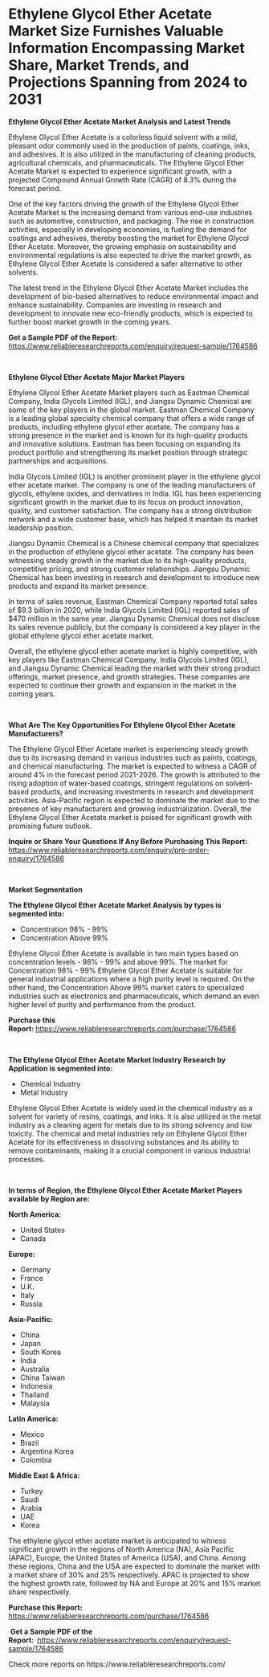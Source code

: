 <p><h1>Ethylene Glycol Ether Acetate Market Size Furnishes Valuable Information Encompassing Market Share, Market Trends, and Projections Spanning from 2024 to 2031</h1></p><p><strong>Ethylene Glycol Ether Acetate Market Analysis and Latest Trends</strong></p>
<p><p>Ethylene Glycol Ether Acetate is a colorless liquid solvent with a mild, pleasant odor commonly used in the production of paints, coatings, inks, and adhesives. It is also utilized in the manufacturing of cleaning products, agricultural chemicals, and pharmaceuticals. The Ethylene Glycol Ether Acetate Market is expected to experience significant growth, with a projected Compound Annual Growth Rate (CAGR) of 8.3% during the forecast period.</p><p>One of the key factors driving the growth of the Ethylene Glycol Ether Acetate Market is the increasing demand from various end-use industries such as automotive, construction, and packaging. The rise in construction activities, especially in developing economies, is fueling the demand for coatings and adhesives, thereby boosting the market for Ethylene Glycol Ether Acetate. Moreover, the growing emphasis on sustainability and environmental regulations is also expected to drive the market growth, as Ethylene Glycol Ether Acetate is considered a safer alternative to other solvents.</p><p>The latest trend in the Ethylene Glycol Ether Acetate Market includes the development of bio-based alternatives to reduce environmental impact and enhance sustainability. Companies are investing in research and development to innovate new eco-friendly products, which is expected to further boost market growth in the coming years.</p></p>
<p><strong>Get a Sample PDF of the Report:&nbsp;</strong> <a href="https://www.reliableresearchreports.com/enquiry/request-sample/1764586">https://www.reliableresearchreports.com/enquiry/request-sample/1764586</a></p>
<p>&nbsp;</p>
<p><strong>Ethylene Glycol Ether Acetate Major Market Players</strong></p>
<p><p>Ethylene Glycol Ether Acetate Market players such as Eastman Chemical Company, India Glycols Limited (IGL), and Jiangsu Dynamic Chemical are some of the key players in the global market. Eastman Chemical Company is a leading global specialty chemical company that offers a wide range of products, including ethylene glycol ether acetate. The company has a strong presence in the market and is known for its high-quality products and innovative solutions. Eastman has been focusing on expanding its product portfolio and strengthening its market position through strategic partnerships and acquisitions.</p><p>India Glycols Limited (IGL) is another prominent player in the ethylene glycol ether acetate market. The company is one of the leading manufacturers of glycols, ethylene oxides, and derivatives in India. IGL has been experiencing significant growth in the market due to its focus on product innovation, quality, and customer satisfaction. The company has a strong distribution network and a wide customer base, which has helped it maintain its market leadership position.</p><p>Jiangsu Dynamic Chemical is a Chinese chemical company that specializes in the production of ethylene glycol ether acetate. The company has been witnessing steady growth in the market due to its high-quality products, competitive pricing, and strong customer relationships. Jiangsu Dynamic Chemical has been investing in research and development to introduce new products and expand its market presence.</p><p>In terms of sales revenue, Eastman Chemical Company reported total sales of $9.3 billion in 2020, while India Glycols Limited (IGL) reported sales of $470 million in the same year. Jiangsu Dynamic Chemical does not disclose its sales revenue publicly, but the company is considered a key player in the global ethylene glycol ether acetate market.</p><p>Overall, the ethylene glycol ether acetate market is highly competitive, with key players like Eastman Chemical Company, India Glycols Limited (IGL), and Jiangsu Dynamic Chemical leading the market with their strong product offerings, market presence, and growth strategies. These companies are expected to continue their growth and expansion in the market in the coming years.</p></p>
<p>&nbsp;</p>
<p><strong>What Are The Key Opportunities For Ethylene Glycol Ether Acetate Manufacturers?</strong></p>
<p><p>The Ethylene Glycol Ether Acetate market is experiencing steady growth due to its increasing demand in various industries such as paints, coatings, and chemical manufacturing. The market is expected to witness a CAGR of around 4% in the forecast period 2021-2026. The growth is attributed to the rising adoption of water-based coatings, stringent regulations on solvent-based products, and increasing investments in research and development activities. Asia-Pacific region is expected to dominate the market due to the presence of key manufacturers and growing industrialization. Overall, the Ethylene Glycol Ether Acetate market is poised for significant growth with promising future outlook.</p></p>
<p><strong>Inquire or Share Your Questions If Any Before Purchasing This Report:</strong> <a href="https://www.reliableresearchreports.com/enquiry/pre-order-enquiry/1764586">https://www.reliableresearchreports.com/enquiry/pre-order-enquiry/1764586</a></p>
<p>&nbsp;</p>
<p><strong>Market Segmentation</strong></p>
<p><strong>The Ethylene Glycol Ether Acetate Market Analysis by types is segmented into:</strong></p>
<p><ul><li>Concentration 98% - 99%</li><li>Concentration Above 99%</li></ul></p>
<p><p>Ethylene Glycol Ether Acetate is available in two main types based on concentration levels - 98% - 99% and above 99%. The market for Concentration 98% - 99% Ethylene Glycol Ether Acetate is suitable for general industrial applications where a high purity level is required. On the other hand, the Concentration Above 99% market caters to specialized industries such as electronics and pharmaceuticals, which demand an even higher level of purity and performance from the product.</p></p>
<p><strong>Purchase this Report:&nbsp;</strong><a href="https://www.reliableresearchreports.com/purchase/1764586">https://www.reliableresearchreports.com/purchase/1764586</a></p>
<p>&nbsp;</p>
<p><strong>The Ethylene Glycol Ether Acetate Market Industry Research by Application is segmented into:</strong></p>
<p><ul><li>Chemical Industry</li><li>Metal Industry</li></ul></p>
<p><p>Ethylene Glycol Ether Acetate is widely used in the chemical industry as a solvent for variety of resins, coatings, and inks. It is also utilized in the metal industry as a cleaning agent for metals due to its strong solvency and low toxicity. The chemical and metal industries rely on Ethylene Glycol Ether Acetate for its effectiveness in dissolving substances and its ability to remove contaminants, making it a crucial component in various industrial processes.</p></p>
<p>&nbsp;</p>
<p><strong>In terms of Region, the Ethylene Glycol Ether Acetate Market Players available by Region are:</strong></p>
<p>
    <p> <strong> North America: </strong>
        <ul>
            <li>United States</li>
            <li>Canada</li>
        </ul>
        </p> 
    <p> <strong> Europe: </strong>
        <ul>
            <li>Germany</li>
            <li>France</li>
            <li>U.K.</li>
            <li>Italy</li>
            <li>Russia</li>
        </ul>
        </p> 
    <p> <strong> Asia-Pacific: </strong>
        <ul>
            <li>China</li>
            <li>Japan</li>
            <li>South Korea</li>
            <li>India</li>
            <li>Australia</li>
            <li>China Taiwan</li>
            <li>Indonesia</li>
            <li>Thailand</li>
            <li>Malaysia</li>
        </ul>
        </p> 
    <p> <strong> Latin America: </strong>
        <ul>
            <li>Mexico</li>
            <li>Brazil</li>
            <li>Argentina Korea</li>
            <li>Colombia</li>
        </ul>
        </p> 
    <p> <strong> Middle East & Africa: </strong>
        <ul>
            <li>Turkey</li>
            <li>Saudi</li>
            <li>Arabia</li>
            <li>UAE</li>
            <li>Korea</li>
        </ul>
    </p>
    </p>
<p><p>The ethylene glycol ether acetate market is anticipated to witness significant growth in the regions of North America (NA), Asia Pacific (APAC), Europe, the United States of America (USA), and China. Among these regions, China and the USA are expected to dominate the market with a market share of 30% and 25% respectively. APAC is projected to show the highest growth rate, followed by NA and Europe at 20% and 15% market share respectively.</p></p>
<p><strong>Purchase this Report: </strong><a href="https://www.reliableresearchreports.com/purchase/1764586">https://www.reliableresearchreports.com/purchase/1764586</a></p>
<p>&nbsp;<strong>Get a Sample PDF of the Report:&nbsp;&nbsp;</strong><a href="https://www.reliableresearchreports.com/enquiry/request-sample/1764586">https://www.reliableresearchreports.com/enquiry/request-sample/1764586</a></p>
<p><strong></strong></p>
<p>Check more reports on https://www.reliableresearchreports.com/</p>